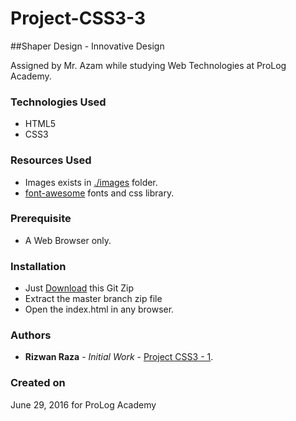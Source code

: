 # Project-CSS3-3
##Shaper Design - Innovative Design

Assigned by Mr. Azam while studying Web Technologies at ProLog Academy.

### Technologies Used

* HTML5
* CSS3

### Resources Used

* Images exists in [./images](https://github.com/Rizwan-Raza/Project-CSS3-1/tree/master/images) folder.
* [font-awesome](https://fontawesome.com/) fonts and css library.

### Prerequisite

* A Web Browser only.

### Installation

* Just [Download](https://github.com/Rizwan-Raza/Project-CSS3-1/archive/master.zip) this Git Zip
* Extract the master branch zip file
* Open the index.html in any browser.

### Authors

* **Rizwan Raza** - *Initial Work* - [Project CSS3 - 1](https://github.com/Rizwan-Raza/Project-CSS3-1).

### Created on 

June 29, 2016 for ProLog Academy
